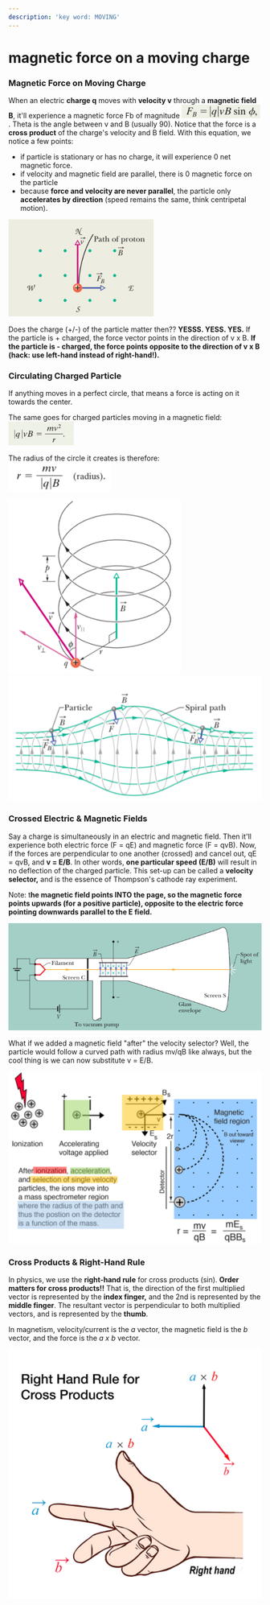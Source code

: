 ```yaml
---
description: 'key word: MOVING'
---
```


# magnetic force on a moving charge

### Magnetic Force on Moving Charge

When an electric **charge q** moves with **velocity v** through a **magnetic field B**, it'll experience a magnetic force Fb of magnitude ![](<../../.gitbook/assets/image (16) (1).png>). Theta is the angle between v and B (usually 90). Notice that the force is a **cross product** of the charge's velocity and B field. With this equation, we notice a few points:&#x20;

* if particle is stationary or has no charge, it will experience 0 net magnetic force.
* if velocity and magnetic field are parallel, there is 0 magnetic force on the particle
* because **force and velocity are never parallel**, the particle only **accelerates by direction** (speed remains the same, think centripetal motion).

![proton will eventually follow a circle path!](<../../.gitbook/assets/image (9) (1) (1) (1).png>)

Does the charge (+/-) of the particle matter then?? **YESSS. YESS. YES.**  If the particle is + charged, the force vector points in the direction of v x B. **If the particle is - charged, the force points opposite to the direction of v x B (hack: use left-hand instead of right-hand!).**&#x20;

### Circulating Charged Particle

If anything moves in a perfect circle, that means a force is acting on it towards the center.&#x20;

The same goes for charged particles moving in a magnetic field: ![](<../../.gitbook/assets/image (20) (1) (1) (1) (1).png>)&#x20;

The radius of the circle it creates is therefore: ![](<../../.gitbook/assets/image (21) (1) (1) (1) (1).png>)

![](<../../.gitbook/assets/image (15) (1).png>)![](<../../.gitbook/assets/image (5).png>)

### Crossed Electric & Magnetic Fields

Say a charge is simultaneously in an electric and magnetic field. Then it'll experience both electric force (F = qE) and magnetic force (F = qvB). Now, if the forces are perpendicular to one another (crossed) and cancel out, qE = qvB, and **v = E/B**. In other words, **one particular speed (E/B)** will result in no deflection of the charged particle. This set-up can be called a **velocity selector,** and is the essence of Thompson's cathode ray experiment.

Note: t**he magnetic field points INTO the page, so the magnetic force points upwards (for a positive particle), opposite to the electric force pointing downwards parallel to the E field.**

![](<../../.gitbook/assets/image (19) (1) (1) (1).png>)

What if we added a magnetic field "after" the velocity selector? Well, the particle would follow a curved path with radius mv/qB like always, but the cool thing is we can now substitute v = E/B.

![something cool :D](<../../.gitbook/assets/image (8) (1) (1) (1).png>)

### Cross Products & Right-Hand Rule

In physics, we use the **right-hand rule** for cross products (sin). **Order matters for cross products!!** That is, the direction of the first multiplied vector is represented by the **index finger,** and the 2nd is represented by the **middle finger**. The resultant vector is perpendicular to both multiplied vectors, and is represented by the **thumb**.

In magnetism, velocity/current is the _a_ vector, the magnetic field is the _b_ vector, and the force is the _a x b_ vector.

![](<../../.gitbook/assets/image (10) (1).png>)

